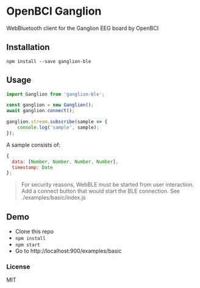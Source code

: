 # OpenBCI Ganglion

WebBluetooth client for the Ganglion EEG board by OpenBCI

## Installation

`npm install --save ganglion-ble`

## Usage

``` js
import Ganglion from 'ganglion-ble';

const ganglion = new Ganglion();
await ganglion.connect();

ganglion.stream.subscribe(sample => {
    console.log('sample', sample);
});
```

A sample consists of:

``` js
{
  data: [Number, Number, Number, Number],
  timestamp: Date
};
```

> For security reasons, WebBLE must be started from user interaction. Add a connect button that would start the BLE connection. See ./examples/basic/index.js

## Demo

* Clone this repo
* `npm install`
* `npm start`
* Go to http://localhost:900/examples/basic

### License

MIT